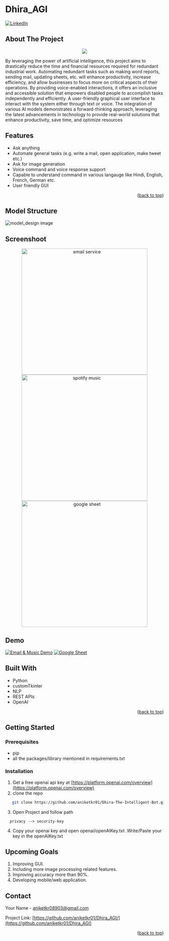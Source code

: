 # Dhira_AGI
<a name="readme-top"></a>


[![LinkedIn][linkedin-shield]][linkedin-url]

<!-- ABOUT THE PROJECT -->
## About The Project

<p align='center'><img src='./resources/images/homepage.png'></p>
<!-- [![Product Name Screen Shot][product-screenshot]]() -->
By leveraging the power of artificial intelligence, this project aims to drastically reduce the time and financial resources required for redundant industrial work. Automating redundant tasks such as making word reports, sending mail, updating sheets, etc. will enhance productivity, increase efficiency, and allow businesses to focus more on critical aspects of their operations.
By providing voice-enabled interactions, it offers an inclusive and accessible solution that empowers disabled people to accomplish tasks independently and efficiently.
A user-friendly graphical user interface to interact with the system either through text or voice.
The integration of various AI models demonstrates a forward-thinking approach, leveraging the latest advancements in technology to provide real-world solutions that enhance productivity, save time, and optimize resources

## Features
* Ask anything
* Automate general tasks (e.g. write a mail, open application, make tweet etc.)
* Ask for image generation
* Voice command and voice response support
* Capable to understand command in various langauge like Hindi, English, French, German etc.
* User friendly GUI

<p align="right">(<a href="#readme-top">back to top</a>)</p>



## Model Structure
![model_design image](./resources/images/architecture.jpg "model design")

## Screenshoot
<div align='center'><img src='./resources/images/email_trial.png' alt='email service' height="400"></div>
<div align='center'><img src='./resources/images/musical_trial.png' alt='spotify music' height="400"></div>
<div align='center'><img src='./resources/images/sheet_trial.png' alt='google sheet' height="400"></div>
<!-- ![email_service](./resources/images/email_trial.png "email service")
![music_service](./resources/images/musical_trial.png "spotify music")
![sheet_service](./resources/images/sheet_trial.png "google sheet") -->

## Demo
[![Email & Music Demo](./resources/images/preview1.png)](https://drive.google.com/file/d/1OrHzA-UX8uedrn077C-LoKJTel4F_UxC/view?usp=sharing)
[![Google Sheet](./resources/images/preview2.png)](https://drive.google.com/file/d/1Os1-qySyCDyctFq9etApNCpbL6YoYQ0y/view?usp=sharing)
## Built With

* Python
* customTkinter
* NLP
* REST APIs
* OpenAI

<p align="right">(<a href="#readme-top">back to top</a>)</p>

## Getting Started

### Prerequisites
  * pip
  * all the packages/library mentioned in requirements.txt

### Installation

1. Get a free openai api key at [https://platform.openai.com/overview](https://platform.openai.com/overview)
2. clone the repo
  ```sh
     git clone https://github.com/aniketkr01/Dhira-The-Intelligent-Bot.git
  ```
3. Open Project and follow path
  ```
    privacy --> security-key
  ```
4. Copy your openai key and open openai/openAIKey.txt .Write/Paste your key in the openAIKey.txt

## Upcoming Goals
1. Improving GUI.
2. Including more image processing related features.
3. Improving accuracy more than 90%.
4. Developing mobile/web application.

<!-- CONTACT -->
## Contact

Your Name -  aniketkr08903@gmail.com

Project Link: [https://github.com/aniketkr01/Dhira_AGI/](https://github.com/aniketkr01/Dhira_AGI)

<p align="right">(<a href="#readme-top">back to top</a>)</p>

<!-- MARKDOWN LINKS & IMAGES -->
[linkedin-shield]: https://img.shields.io/badge/-LinkedIn-black.svg?style=for-the-badge&logo=linkedin&colorB=555
[linkedin-url]: https://www.linkedin.com/in/aniket-kumar-469465231/
[product-screenshot]: resources/images/homepage.png
[python]: https://img.freepik.com/free-icon/snakes_318-368381.jpg
[python-url]: https://pypi.org/
